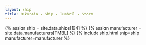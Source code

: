 ```yaml
---
layout: ship
title: Oskoreia - Ship - Tumbril - Storm
---
```

{% assign ship = site.data.ships[194] %}
{% assign manufacturer = site.data.manufacturers[TMBL] %}
{% include ship.html ship=ship manufacturer=manufacturer %}
